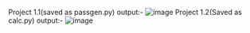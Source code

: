 Project 1.1(saved as passgen.py) output:-
![image](https://github.com/jashsuchak/Jash-GDSC-ML_Task/assets/80945565/b02c746f-8f5a-43c1-a002-978e931cf202)
Project 1.2(Saved as calc.py) output:-
![image](https://github.com/jashsuchak/Jash-GDSC-ML_Task/assets/80945565/35c0015e-b2de-4250-a38f-c7909f203e89)
